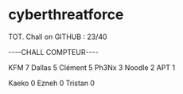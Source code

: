# cyberthreatforce

TOT. Chall on GITHUB : 23/40

----CHALL COMPTEUR----

KFM 	7
Dallas 	5
Clément 5
Ph3Nx   3
Noodle 	2
APT 	1

Kaeko	0
Ezneh	0
Tristan	0

